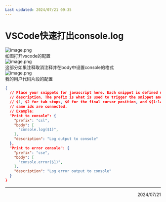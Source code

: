 ```yaml
---
Last updated: 2024/07/21 09:35
---
```

# VSCode快速打出console.log
![image.png](https://cdn.nlark.com/yuque/0/2024/png/29584666/1708304960310-a82efeaa-27d5-4a77-b5ee-a7a7d30c2656.png#averageHue=%232e303e&clientId=u3423122a-65ae-4&from=paste&height=740&id=u06f932ac&originHeight=740&originWidth=778&originalType=binary&ratio=1&rotation=0&showTitle=false&size=99356&status=done&style=none&taskId=u49a9f55d-5aa5-42ac-8ca0-70a197df79a&title=&width=778)<br />如图打开vscode的配置<br />![image.png](https://cdn.nlark.com/yuque/0/2024/png/29584666/1708305093809-0894bbc5-e392-4e35-b031-4d1dbd952b28.png#averageHue=%23262834&clientId=u3423122a-65ae-4&from=paste&height=494&id=ua4ba46d0&originHeight=494&originWidth=745&originalType=binary&ratio=1&rotation=0&showTitle=false&size=48734&status=done&style=none&taskId=u97f1f8d0-0708-4a4b-8c0f-12cb2ba3768&title=&width=745)<br />这部分如果注释取消注释并在body中设置console的格式<br />![image.png](https://cdn.nlark.com/yuque/0/2024/png/29584666/1708305075746-199ef7b6-e010-420e-84af-e879cf72003c.png#averageHue=%23292d3a&clientId=u3423122a-65ae-4&from=paste&height=320&id=u2a7f0558&originHeight=320&originWidth=607&originalType=binary&ratio=1&rotation=0&showTitle=false&size=26822&status=done&style=none&taskId=u72d5ba40-716b-4d01-8b27-c483c80d276&title=&width=607)<br />我的用户代码片段的配置
```json
{
  // Place your snippets for javascript here. Each snippet is defined under a snippet name and has a prefix, body and 
  // description. The prefix is what is used to trigger the snippet and the body will be expanded and inserted. Possible variables are:
  // $1, $2 for tab stops, $0 for the final cursor position, and ${1:label}, ${2:another} for placeholders. Placeholders with the 
  // same ids are connected.
  // Example:
  "Print to console": {
    "prefix": "csl",
    "body": [
      "console.log($1)",
    ],
    "description": "Log output to console"
  },
  "Print to error console": {
    "prefix": "cse",
    "body": [
      "console.error($1)",
    ],
    "description": "Log error output to console"
  }
}
```

---

<div align="right">2024/07/21</div>